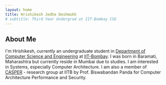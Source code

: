 ```yaml
---
layout: home
title: Hrishikesh Jedhe Deshmukh
# subtitle: Third Year Undergrad at IIT-Bombay CSE
---
```


## About Me
I'm Hrishikesh, currently an undergraduate student in [Department of Computer Science and Engineering](https://cse.iitb.ac.in) at [IIT-Bombay](https://www.iitb.ac.in/). I was born in Baramati, Maharashtra but currently reside in Mumbai due to studies. I am interested in Systems, especially Computer Architecture. I am also a member of [CASPER](https://casper-iitb.github.io/) - research group at IITB by Prof. Biswabandan Panda for Computer Architecture Performance and Security.